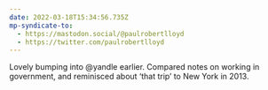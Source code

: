 ```yaml
---
date: 2022-03-18T15:34:56.735Z
mp-syndicate-to:
  - https://mastodon.social/@paulrobertlloyd
  - https://twitter.com/paulrobertlloyd
---
```

Lovely bumping into @yandle earlier. Compared notes on working in government, and reminisced about ‘that trip’ to New York in 2013.
